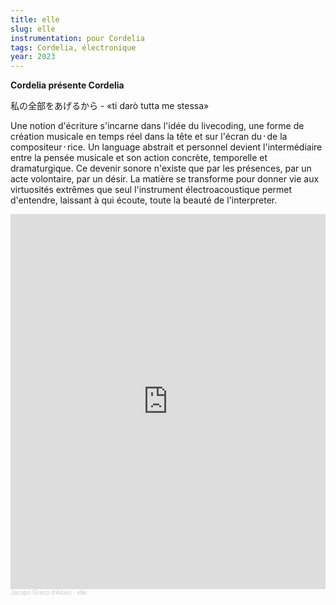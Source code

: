 ```yaml
---
title: elle
slug: elle
instrumentation: pour Cordelia
tags: Cordelia, électronique
year: 2023
---
```

**Cordelia présente Cordelia**

私の全部をあげるから - «ti darò tutta me stessa»

Une notion d'écriture s'incarne dans l'idée du livecoding, une forme de création musicale en temps réel dans la tête et sur l'écran du᛫de la compositeur᛫rice. Un language abstrait et personnel devient l'intermédiaire entre la pensée musicale et son action concrète, temporelle et dramaturgique. Ce devenir sonore n'existe que par les présences, par un acte volontaire, par un désir. La matière se transforme pour donner vie aux virtuosités extrêmes que seul l'instrument électroacoustique permet d'entendre, laissant à qui écoute, toute la beauté de l'interpreter.

<iframe width="100%" height="600" scrolling="no" frameborder="no" allow="autoplay" src="https://w.soundcloud.com/player/?url=https%3A//api.soundcloud.com/playlists/1674716547&color=%23f10000&auto_play=false&hide_related=false&show_comments=true&show_user=true&show_reposts=false&show_teaser=true&visual=true"></iframe><div style="font-size: 10px; color: #cccccc;line-break: anywhere;word-break: normal;overflow: hidden;white-space: nowrap;text-overflow: ellipsis; font-family: Interstate,Lucida Grande,Lucida Sans Unicode,Lucida Sans,Garuda,Verdana,Tahoma,sans-serif;font-weight: 100;"><a href="https://soundcloud.com/jacopogrecodalceo" title="Jacopo Greco d&#x27;Alceo" target="_blank" style="color: #cccccc; text-decoration: none;">Jacopo Greco d&#x27;Alceo</a> · <a href="https://soundcloud.com/jacopogrecodalceo/sets/elle" title="elle" target="_blank" style="color: #cccccc; text-decoration: none;">elle</a></div>